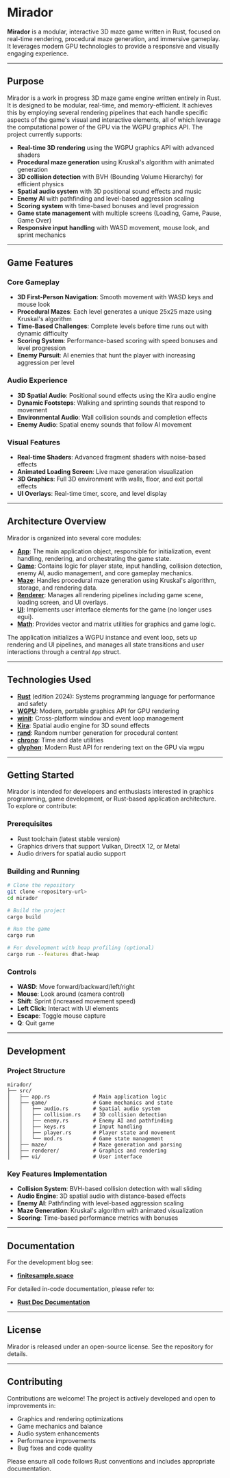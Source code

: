 # Mirador

**Mirador** is a modular, interactive 3D maze game written in Rust, focused on real-time rendering, procedural maze generation, and immersive gameplay. It leverages modern GPU technologies to provide a responsive and visually engaging experience.

---

## Purpose

Mirador is a work in progress 3D maze game engine written entirely in Rust. It is designed to be modular, real-time, and memory-efficient. It achieves this by employing several rendering pipelines that each handle specific aspects of the game's visual and interactive elements, all of which leverage the computational power of the GPU via the WGPU graphics API. The project currently supports:

- **Real-time 3D rendering** using the WGPU graphics API with advanced shaders
- **Procedural maze generation** using Kruskal's algorithm with animated generation
- **3D collision detection** with BVH (Bounding Volume Hierarchy) for efficient physics
- **Spatial audio system** with 3D positional sound effects and music
- **Enemy AI** with pathfinding and level-based aggression scaling
- **Scoring system** with time-based bonuses and level progression
- **Game state management** with multiple screens (Loading, Game, Pause, Game Over)
- **Responsive input handling** with WASD movement, mouse look, and sprint mechanics

---

## Game Features

### Core Gameplay
- **3D First-Person Navigation**: Smooth movement with WASD keys and mouse look
- **Procedural Mazes**: Each level generates a unique 25x25 maze using Kruskal's algorithm
- **Time-Based Challenges**: Complete levels before time runs out with dynamic difficulty
- **Scoring System**: Performance-based scoring with speed bonuses and level progression
- **Enemy Pursuit**: AI enemies that hunt the player with increasing aggression per level

### Audio Experience
- **3D Spatial Audio**: Positional sound effects using the Kira audio engine
- **Dynamic Footsteps**: Walking and sprinting sounds that respond to movement
- **Environmental Audio**: Wall collision sounds and completion effects
- **Enemy Audio**: Spatial enemy sounds that follow AI movement

### Visual Features
- **Real-time Shaders**: Advanced fragment shaders with noise-based effects
- **Animated Loading Screen**: Live maze generation visualization
- **3D Graphics**: Full 3D environment with walls, floor, and exit portal effects
- **UI Overlays**: Real-time timer, score, and level display

---

## Architecture Overview

Mirador is organized into several core modules:

- **[App](/src/app.rs)**: The main application object, responsible for initialization, event handling, rendering, and orchestrating the game state.
- **[Game](/src/game/)**: Contains logic for player state, input handling, collision detection, enemy AI, audio management, and core gameplay mechanics.
- **[Maze](/src/maze/)**: Handles procedural maze generation using Kruskal's algorithm, storage, and rendering data.
- **[Renderer](/src/renderer/)**: Manages all rendering pipelines including game scene, loading screen, and UI overlays.
- **[UI](/src/ui/)**: Implements user interface elements for the game (no longer uses egui).
- **[Math](/src/math/)**: Provides vector and matrix utilities for graphics and game logic.

The application initializes a WGPU instance and event loop, sets up rendering and UI pipelines, and manages all state transitions and user interactions through a central `App` struct.

---

## Technologies Used

- **[Rust](https://www.rust-lang.org/)** (edition 2024): Systems programming language for performance and safety
- **[WGPU](https://wgpu.rs)**: Modern, portable graphics API for GPU rendering
- **[winit](https://github.com/rust-windowing/winit)**: Cross-platform window and event loop management
- **[Kira](https://github.com/tesselode/kira)**: Spatial audio engine for 3D sound effects
- **[rand](https://github.com/rust-random/rand)**: Random number generation for procedural content
- **[chrono](https://github.com/chronotope/chrono)**: Time and date utilities
- **[glyphon](https://github.com/grovesNL/glyphon)**: Modern Rust API for rendering text on the GPU via wgpu

---

## Getting Started

Mirador is intended for developers and enthusiasts interested in graphics programming, game development, or Rust-based application architecture. To explore or contribute:

### Prerequisites
- Rust toolchain (latest stable version)
- Graphics drivers that support Vulkan, DirectX 12, or Metal
- Audio drivers for spatial audio support

### Building and Running
```bash
# Clone the repository
git clone <repository-url>
cd mirador

# Build the project
cargo build

# Run the game
cargo run

# For development with heap profiling (optional)
cargo run --features dhat-heap
```

### Controls
- **WASD**: Move forward/backward/left/right
- **Mouse**: Look around (camera control)
- **Shift**: Sprint (increased movement speed)
- **Left Click**: Interact with UI elements
- **Escape**: Toggle mouse capture
- **Q**: Quit game

---

## Development

### Project Structure
```
mirador/
├── src/
│   ├── app.rs              # Main application logic
│   ├── game/               # Game mechanics and state
│   │   ├── audio.rs        # Spatial audio system
│   │   ├── collision.rs    # 3D collision detection
│   │   ├── enemy.rs        # Enemy AI and pathfinding
│   │   ├── keys.rs         # Input handling
│   │   ├── player.rs       # Player state and movement
│   │   └── mod.rs          # Game state management
│   ├── maze/               # Maze generation and parsing
│   ├── renderer/           # Graphics and rendering
│   ├── ui/                 # User interface
```

### Key Features Implementation
- **Collision System**: BVH-based collision detection with wall sliding
- **Audio Engine**: 3D spatial audio with distance-based effects
- **Enemy AI**: Pathfinding with level-based aggression scaling
- **Maze Generation**: Kruskal's algorithm with animated visualization
- **Scoring**: Time-based performance metrics with bonuses

---

## Documentation

For the development blog see:
- **[finitesample.space](https://https://finitesample.space/about/)**

For detailed in-code documentation, please refer to:
- **[Rust Doc Documentation](https://DetectiveFierce.github.io/mirador/mirador/index.html)**

---

## License

Mirador is released under an open-source license. See the repository for details.

---

## Contributing

Contributions are welcome! The project is actively developed and open to improvements in:
- Graphics and rendering optimizations
- Game mechanics and balance
- Audio system enhancements
- Performance improvements
- Bug fixes and code quality

Please ensure all code follows Rust conventions and includes appropriate documentation.
